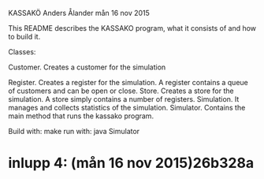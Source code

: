 KASSAKÖ
Anders Ålander
mån 16 nov 2015

This README describes  the KASSAKO program, what it consists of and how to build it.

Classes:

Customer. Creates a customer for the simulation

Register. Creates a register for the simulation. A register contains a queue of customers and can be open or close.
Store. Creates a store for the simulation. A store simply contains a number of registers.
Simulation. It manages and collects statistics of the simulation.
Simulator. Contains the main method that runs the kassako program.

Build with: make
run with: java Simulator

# inlupp 4: (mån 16 nov 2015)26b328a
